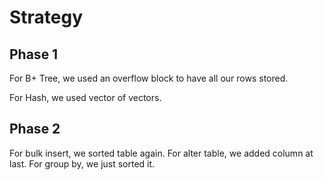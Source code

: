 # Strategy

## Phase 1
For B+ Tree, we used an overflow block to have all our rows stored.

For Hash, we used vector of vectors.

## Phase 2

For bulk insert, we sorted table again.
For alter table, we added column at last.
For group by, we just sorted it.
